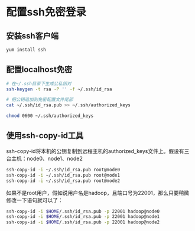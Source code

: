 # 配置ssh免密登录



## 安装ssh客户端

```bash
yum install ssh
```



## 配置localhost免密



```bash
# 在~/.ssh目录下生成公私钥对
ssh-keygen -t rsa -P '' -f ~/.ssh/id_rsa

# 把公钥追加到免密配置文件尾部
cat ~/.ssh/id_rsa.pub >> ~/.ssh/authorized_keys

chmod 0600 ~/.ssh/authorized_keys
```



## 使用ssh-copy-id工具



ssh-copy-id将本机的公钥复制到远程主机的authorized_keys文件上。假设有三台主机：node0、node1、node2

```bash
ssh-copy-id -i ~/.ssh/id_rsa.pub root@node0 
ssh-copy-id -i ~/.ssh/id_rsa.pub root@node1 
ssh-copy-id -i ~/.ssh/id_rsa.pub root@node2
```

如果不是root用户，假如说用户名是hadoop，且端口号为22001，那么只要稍微修改一下语句就可以了：

```bash
ssh-copy-id -i $HOME/.ssh/id_rsa.pub -p 22001 hadoop@node0
ssh-copy-id -i $HOME/.ssh/id_rsa.pub -p 22001 hadoop@node1
ssh-copy-id -i $HOME/.ssh/id_rsa.pub -p 22001 hadoop@node2
```

